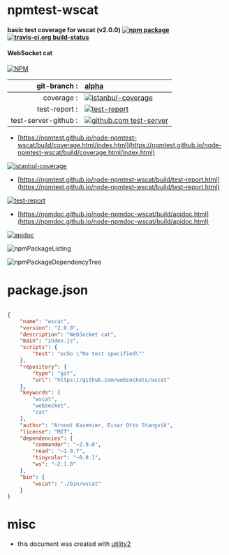 # npmtest-wscat

#### basic test coverage for  wscat (v2.0.0)  [![npm package](https://img.shields.io/npm/v/npmtest-wscat.svg?style=flat-square)](https://www.npmjs.org/package/npmtest-wscat) [![travis-ci.org build-status](https://api.travis-ci.org/npmtest/node-npmtest-wscat.svg)](https://travis-ci.org/npmtest/node-npmtest-wscat)

#### WebSocket cat

[![NPM](https://nodei.co/npm/wscat.png?downloads=true&downloadRank=true&stars=true)](https://www.npmjs.com/package/wscat)

| git-branch : | [alpha](https://github.com/npmtest/node-npmtest-wscat/tree/alpha)|
|--:|:--|
| coverage : | [![istanbul-coverage](https://npmtest.github.io/node-npmtest-wscat/build/coverage.badge.svg)](https://npmtest.github.io/node-npmtest-wscat/build/coverage.html/index.html)|
| test-report : | [![test-report](https://npmtest.github.io/node-npmtest-wscat/build/test-report.badge.svg)](https://npmtest.github.io/node-npmtest-wscat/build/test-report.html)|
| test-server-github : | [![github.com test-server](https://npmtest.github.io/node-npmtest-wscat/GitHub-Mark-32px.png)](https://npmtest.github.io/node-npmtest-wscat/build/app/index.html) | | build-artifacts : | [![build-artifacts](https://npmtest.github.io/node-npmtest-wscat/glyphicons_144_folder_open.png)](https://github.com/npmtest/node-npmtest-wscat/tree/gh-pages/build)|

- [https://npmtest.github.io/node-npmtest-wscat/build/coverage.html/index.html](https://npmtest.github.io/node-npmtest-wscat/build/coverage.html/index.html)

[![istanbul-coverage](https://npmtest.github.io/node-npmtest-wscat/build/screenCapture.buildCi.browser.%252Ftmp%252Fbuild%252Fcoverage.lib.html.png)](https://npmtest.github.io/node-npmtest-wscat/build/coverage.html/index.html)

- [https://npmtest.github.io/node-npmtest-wscat/build/test-report.html](https://npmtest.github.io/node-npmtest-wscat/build/test-report.html)

[![test-report](https://npmtest.github.io/node-npmtest-wscat/build/screenCapture.buildCi.browser.%252Ftmp%252Fbuild%252Ftest-report.html.png)](https://npmtest.github.io/node-npmtest-wscat/build/test-report.html)

- [https://npmdoc.github.io/node-npmdoc-wscat/build/apidoc.html](https://npmdoc.github.io/node-npmdoc-wscat/build/apidoc.html)

[![apidoc](https://npmdoc.github.io/node-npmdoc-wscat/build/screenCapture.buildCi.browser.%252Ftmp%252Fbuild%252Fapidoc.html.png)](https://npmdoc.github.io/node-npmdoc-wscat/build/apidoc.html)

![npmPackageListing](https://npmtest.github.io/node-npmtest-wscat/build/screenCapture.npmPackageListing.svg)

![npmPackageDependencyTree](https://npmtest.github.io/node-npmtest-wscat/build/screenCapture.npmPackageDependencyTree.svg)



# package.json

```json

{
    "name": "wscat",
    "version": "2.0.0",
    "description": "WebSocket cat",
    "main": "index.js",
    "scripts": {
        "test": "echo \"No test specified\""
    },
    "repository": {
        "type": "git",
        "url": "https://github.com/websockets/wscat"
    },
    "keywords": [
        "wscat",
        "websocket",
        "cat"
    ],
    "author": "Arnout Kazemier, Einar Otto Stangvik",
    "license": "MIT",
    "dependencies": {
        "commander": "~2.9.0",
        "read": "~1.0.7",
        "tinycolor": "~0.0.1",
        "ws": "~2.1.0"
    },
    "bin": {
        "wscat": "./bin/wscat"
    }
}
```



# misc
- this document was created with [utility2](https://github.com/kaizhu256/node-utility2)

